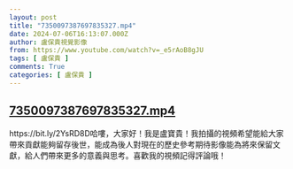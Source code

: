 ```yaml
---
layout: post
title: "7350097387697835327.mp4"
date: 2024-07-06T16:13:07.000Z
author: 盧保貴視覺影像
from: https://www.youtube.com/watch?v=_e5rAoB8gJU
tags: [ 盧保貴 ]
comments: True
categories: [ 盧保貴 ]
---
```

<!--1720282387000-->
[7350097387697835327.mp4](https://www.youtube.com/watch?v=_e5rAoB8gJU)
------

<div>
https://bit.ly/2YsRD8D哈嘍，大家好！我是盧寶貴！我拍攝的視頻希望能給大家帶來貢獻能夠留存後世，能成為後人對現在的歷史參考期待影像能為將來保留文獻，給人們帶來更多的意義與思考。喜歡我的視頻記得評論哦！
</div>
